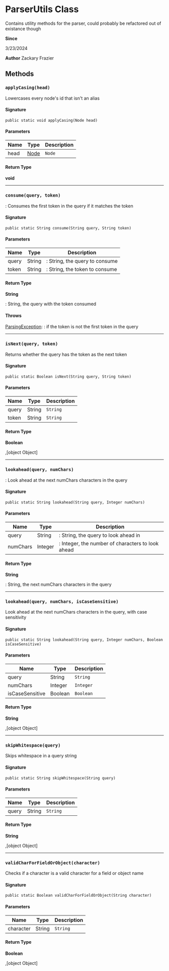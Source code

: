 # ParserUtils Class

Contains utility methods for the parser, could probably be refactored out of existance though

**Since** 

3/23/2024

**Author** Zackary Frazier

## Methods
### `applyCasing(head)`

Lowercases every node&#x27;s id that isn&#x27;t an alias

#### Signature
```apex
public static void applyCasing(Node head)
```

#### Parameters
| Name | Type | Description |
|------|------|-------------|
| head | [Node](Node.md) | `Node` |

#### Return Type
**void**

---

### `consume(query, token)`

: Consumes the first token in the query if it matches the token

#### Signature
```apex
public static String consume(String query, String token)
```

#### Parameters
| Name | Type | Description |
|------|------|-------------|
| query | String | : String, the query to consume |
| token | String | : String, the token to consume |

#### Return Type
**String**

: String, the query with the token consumed

#### Throws
[ParsingException](ParsingException.md): : if the token is not the first token in the query

---

### `isNext(query, token)`

Returns whether the query has the token as the next token

#### Signature
```apex
public static Boolean isNext(String query, String token)
```

#### Parameters
| Name | Type | Description |
|------|------|-------------|
| query | String | `String` |
| token | String | `String` |

#### Return Type
**Boolean**

,[object Object]

---

### `lookahead(query, numChars)`

: Look ahead at the next numChars characters in the query

#### Signature
```apex
public static String lookahead(String query, Integer numChars)
```

#### Parameters
| Name | Type | Description |
|------|------|-------------|
| query | String | : String, the query to look ahead in |
| numChars | Integer | : Integer, the number of characters to look ahead |

#### Return Type
**String**

: String, the next numChars characters in the query

---

### `lookahead(query, numChars, isCaseSensitive)`

Look ahead at the next numChars characters in the query, with case sensitivity

#### Signature
```apex
public static String lookahead(String query, Integer numChars, Boolean isCaseSensitive)
```

#### Parameters
| Name | Type | Description |
|------|------|-------------|
| query | String | `String` |
| numChars | Integer | `Integer` |
| isCaseSensitive | Boolean | `Boolean` |

#### Return Type
**String**

,[object Object]

---

### `skipWhitespace(query)`

Skips whitespace in a query string

#### Signature
```apex
public static String skipWhitespace(String query)
```

#### Parameters
| Name | Type | Description |
|------|------|-------------|
| query | String | `String` |

#### Return Type
**String**

,[object Object]

---

### `validCharForFieldOrObject(character)`

Checks if a character is a valid character for a field or object name

#### Signature
```apex
public static Boolean validCharForFieldOrObject(String character)
```

#### Parameters
| Name | Type | Description |
|------|------|-------------|
| character | String | `String` |

#### Return Type
**Boolean**

,[object Object]